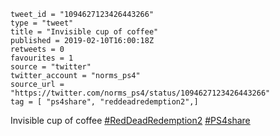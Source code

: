 ```
tweet_id = "1094627123426443266"
type = "tweet"
title = "Invisible cup of coffee"
published = 2019-02-10T16:00:18Z
retweets = 0
favourites = 1
source = "twitter"
twitter_account = "norms_ps4"
source_url = "https://twitter.com/norms_ps4/status/1094627123426443266"
tag = [ "ps4share", "reddeadredemption2",]
```

Invisible cup of coffee [#RedDeadRedemption2](/tags/reddeadredemption2/) [#PS4share](/tags/ps4share/)

<p class='image'><img src='http://mnf.m17s.net/2019/02/10/DzDlkI6WsAAO8sA.jpg' alt=''></p>

